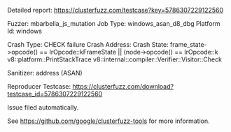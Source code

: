 Detailed report: https://clusterfuzz.com/testcase?key=5786307229122560

Fuzzer: mbarbella_js_mutation
Job Type: windows_asan_d8_dbg
Platform Id: windows

Crash Type: CHECK failure
Crash Address: 
Crash State:
  frame_state->opcode() == IrOpcode::kFrameState || (node->opcode() == IrOpcode::k
  v8::platform::PrintStackTrace
  v8::internal::compiler::Verifier::Visitor::Check
  
Sanitizer: address (ASAN)

Reproducer Testcase: https://clusterfuzz.com/download?testcase_id=5786307229122560

Issue filed automatically.

See https://github.com/google/clusterfuzz-tools for more information.